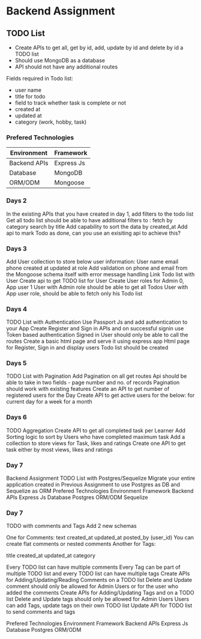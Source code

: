 # Backend Assignment

## TODO List

- Create APIs to get all, get by id, add, update by id and delete by id a TODO list
- Should use MongoDB as a database
- API should not have any additional routes

Fields required in Todo list:

- user name
- title for todo
- field to track whether task is complete or not
- created at
- updated at
- category (work, hobby, task)


### Prefered Technologies

| Environment  | Framework  |
|--------------|------------|
| Backend APIs | Express Js |
| Database     | MongoDB    |
| ORM/ODM      | Mongoose   |

### Days 2

In the existing APIs that you have created in day 1, add filters to the todo list
Get all todo list should be able to have additional filters to :
fetch by category
search by title
Add capability to sort the data by created_at
Add api to mark Todo as done, can you use an exisiting api to achieve this?

### Days 3

Add User collection to store below user information:
User name
email
phone
created at
updated at
role
Add validation on phone and email from the Mongoose schema itself with error message handling
Link Todo list with User
Create api to get TODO list for User
Create User roles for Admin 0, App user 1
User with Admin role should be able to get all Todos
User with App user role, should be able to fetch only his Todo list


### Days 4

TODO List with Authentication
Use Passport Js and add authentication to your App
Create Register and Sign in APIs and on successful signin use Token based authentication
Signed in User should only be able to call the routes
Create a basic html page and serve it using express app
Html page for Register, Sign in and display users Todo list should be created


### Days 5

TODO List with Pagination
Add Pagination on all get routes
Api should be able to take in two fields - page number and no. of records
Pagination should work with existing features
Create an API to get number of registered users for the Day
Create API to get active users for the below:
for current day
for a week
for a month

### Days 6

TODO Aggregation
Create API to get all completed task per Learner
Add Sorting logic to sort by Users who have completed maximum task 
Add a collection to store views for Task, likes and ratings
Create one API to get task either by most views, likes and ratings

### Day 7

Backend Assignment
TODO List with Postgres/Sequelize
Migrate your entire application created in Previous Assignment to use Postgres as DB and Sequelize as ORM
Prefered Technologies
Environment	Framework
Backend APIs	Express Js
Database	Postgres
ORM/ODM Sequelize

### Day 7

TODO with comments and Tags
Add 2 new schemas

One for Comments:
text
created_at
updated_at
posted_by (user_id)
You can create flat comments or nested comments
Another for Tags:

title
created_at
updated_at
category

Every TODO list can have multiple comments
Every Tag can be part of multiple TODO list and every TODO list can have multiple tags
Create APIs for Adding/Updating/Reading Comments on a TODO list
Delete and Update comment should only be allowed for Admin Users or for the user who added the comments
Create APIs for Adding/Updating Tags and on a TODO list
Delete and Update tags should only be allowed for Admin Users
Users can add Tags, update tags on their own TODO list
Update API for TODO list to send comments and tags

Prefered Technologies
Environment	Framework
Backend APIs	Express Js
Database	Postgres
ORM/ODM